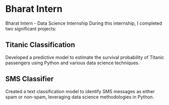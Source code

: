 # Bharat Intern
Bharat Intern - Data Science Internship
During this internship, I completed two significant projects:

## Titanic Classification
Developed a predictive model to estimate the survival probability of Titanic passengers using Python and various data science techniques.

## SMS Classifier
Created a text classification model to identify SMS messages as either spam or non-spam, leveraging data science methodologies in Python.
